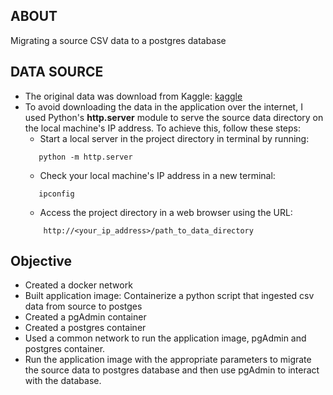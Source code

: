 ## ABOUT
Migrating a source CSV data to a postgres database

## DATA SOURCE
* The original data was download from Kaggle: [kaggle](https://www.kaggle.com/datasets/anandaramg/taxi-trip-data-nyc)
* To avoid downloading the data in the application over the internet, I used Python's **http.server** module to serve the source data directory on the local machine's IP address. To achieve this, follow these steps:
    * Start a local server in the project directory in terminal by running:
    ```{py}
       python -m http.server
    ```
    * Check your local machine's IP address in a new terminal:
    ```{py}
       ipconfig
    ```
    * Access the project directory in a web browser using the URL:
    ``` {py}
        http://<your_ip_address>/path_to_data_directory
    ```

## Objective
* Created a docker network
* Built application image: Containerize a python script that ingested csv data from source to postges 
* Created a pgAdmin container
* Created a postgres container 
* Used a common network to run the application image, pgAdmin and postgres container.
* Run the application image with the appropriate parameters to migrate the source data to postgres database and then use pgAdmin to interact with the database.